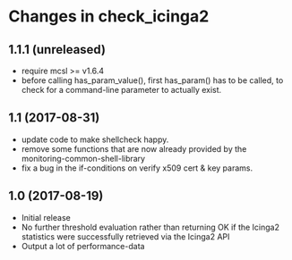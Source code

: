 # Changes in check\_icinga2

## 1.1.1 (unreleased)

* require mcsl >= v1.6.4
* before calling has\_param\_value(), first has\_param() has to
  be called, to check for a command-line parameter to actually exist.

## 1.1 (2017-08-31)

* update code to make shellcheck happy.
* remove some functions that are now already provided by the
  monitoring-common-shell-library
* fix a bug in the if-conditions on verify x509 cert & key params.

## 1.0 (2017-08-19)

* Initial release
* No further threshold evaluation rather than returning OK if the
  Icinga2 statistics were successfully retrieved via the Icinga2 API
* Output a lot of performance-data
